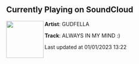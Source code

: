 ## Currently Playing on SoundCloud

[<img align="left" width="100" src="https://i1.sndcdn.com/artworks-9zxH0gP0GHAFBuJG-RGwjKw-t500x500.jpg">](https://soundcloud.com/gudfellaofficial/always-in-my-mind)

**Artist**: GUDFELLA 

**Track**: ALWAYS IN MY MIND :)

Last updated at 01/01/2023 13:22
